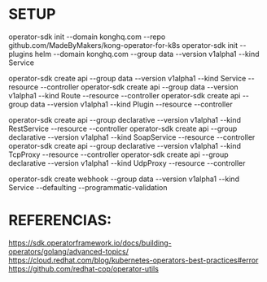 # SETUP

operator-sdk init --domain konghq.com --repo github.com/MadeByMakers/kong-operator-for-k8s
operator-sdk init --plugins helm --domain konghq.com --group data --version v1alpha1 --kind Service

operator-sdk create api --group data --version v1alpha1 --kind Service --resource --controller
operator-sdk create api --group data --version v1alpha1 --kind Route --resource --controller
operator-sdk create api --group data --version v1alpha1 --kind Plugin --resource --controller

operator-sdk create api --group declarative --version v1alpha1 --kind RestService --resource --controller
operator-sdk create api --group declarative --version v1alpha1 --kind SoapService --resource --controller
operator-sdk create api --group declarative --version v1alpha1 --kind TcpProxy --resource --controller
operator-sdk create api --group declarative --version v1alpha1 --kind UdpProxy --resource --controller

operator-sdk create webhook --group data --version v1alpha1 --kind Service --defaulting --programmatic-validation

# REFERENCIAS:

https://sdk.operatorframework.io/docs/building-operators/golang/advanced-topics/
https://cloud.redhat.com/blog/kubernetes-operators-best-practices#error
https://github.com/redhat-cop/operator-utils
